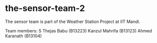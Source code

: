 # the-sensor-team-2
The sensor team is part of the Weather Station Project at IIT Mandi.

Team members:
S Thejas Babu (B13223)
Kanzul Mahrifa (B13123)
Ahmed Karanath (B13104)
